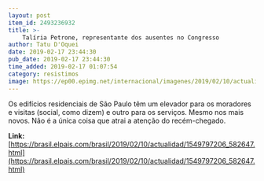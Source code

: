 ```yaml
---
layout: post
item_id: 2493236932
title: >-
    Talíria Petrone, representante dos ausentes no Congresso
author: Tatu D'Oquei
date: 2019-02-17 23:44:30
pub_date: 2019-02-17 23:44:30
time_added: 2019-02-17 01:07:54
category: resistimos
image: https://ep00.epimg.net/internacional/imagenes/2019/02/10/actualidad/1549797206_582647_1549833929_rrss_normal.jpg
---
```


Os edifícios residenciais de São Paulo têm um elevador para os moradores e visitas (social, como dizem) e outro para os serviços. Mesmo nos mais novos. Não é a única coisa que atrai a atenção do recém-chegado.

**Link:** [https://brasil.elpais.com/brasil/2019/02/10/actualidad/1549797206_582647.html](https://brasil.elpais.com/brasil/2019/02/10/actualidad/1549797206_582647.html)

